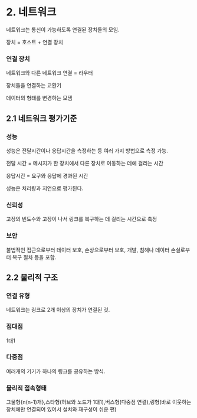 # 2. 네트워크

네트워크는 통신이 가능하도록 연결된 장치들의 모임.

장치 =  호스트 + 연결 장치

### 연결 장치

네트워크와 다른 네트워크 연결 = 라우터

장치들을 연결하는 교환기

데이터의 형태를 변경하는 모뎀

## 2.1 네트워크 평가기준

### 성능

성능은 전달시간이나 응답시간을 측정하는 등 여러 가지 방법으로 측정 가능.

전달 시간 = 메시지가 한 장치에서 다른 장치로 이동하는 데에 걸리는 시간

응답시간 = 요구와 응답에 경과된 시간

성능은 처리량과 지연으로 평가된다.

### 신뢰성

고장의 빈도수와 고장이 나서 링크를 복구하는 데 걸리는 시간으로 측정

### 보안

불법적인 접근으로부터 데이터 보호, 손상으로부터 보호, 개발, 침해나 데이터 손실로부터 복구 절차 등을 포함.

## 2.2 물리적 구조

### 연결 유형

네트워크는 링크로 2개 이상의 장치가 연결된 것.

### 점대점

1대1

### 다중점

여러개의 기기가 하나의 링크를 공유하는 방식.

### 물리적 접속형태

그물형{n(n-1)개},스타형(허브와 노드가 1대1),버스형(다중점 연결),링형(바로 이웃하는 장치에만 연결되어 있어서 설치와 재구성이 쉬운 편)